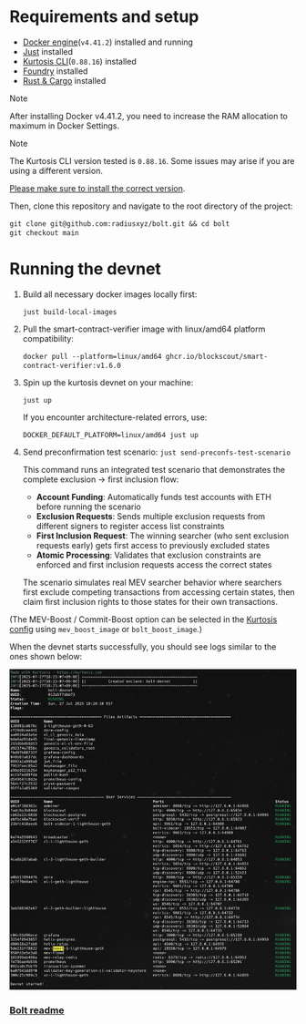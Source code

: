 # Requirements and setup

- [Docker engine](https://docs.docker.com/engine/install/)(`v4.41.2`) installed and running
- [Just](https://github.com/casey/just) installed
- [Kurtosis CLI](https://docs.kurtosis.com/install/)(`0.88.16`) installed
- [Foundry](https://book.getfoundry.sh/getting-started/installation) installed
- [Rust & Cargo](https://www.rust-lang.org/tools/install) installed

> [!NOTE]
> After installing Docker v4.41.2, you need to increase the RAM allocation to maximum in Docker Settings.

> [!NOTE]
> The Kurtosis CLI version tested is `0.88.16`. Some issues may arise if you are
> using a different version.
>
> [Please make sure to install the correct version](https://docs.kurtosis.com/install-historical/).

Then, clone this repository and navigate to the root directory of the project:

```shell
git clone git@github.com:radiusxyz/bolt.git && cd bolt
git checkout main
```

# Running the devnet

1. Build all necessary docker images locally first:
   ```shell
   just build-local-images
   ```

2. Pull the smart-contract-verifier image with linux/amd64 platform compatibility:
   ```shell
   docker pull --platform=linux/amd64 ghcr.io/blockscout/smart-contract-verifier:v1.6.0
   ```


3. Spin up the kurtosis devnet on your machine:
   ```shell
   just up
   ```
   
   If you encounter architecture-related errors, use:
   ```shell
   DOCKER_DEFAULT_PLATFORM=linux/amd64 just up
   ```

4. Send preconfirmation test scenario: `just send-preconfs-test-scenario`

   This command runs an integrated test scenario that demonstrates the complete exclusion → first inclusion flow:
   
   - **Account Funding**: Automatically funds test accounts with ETH before running the scenario
   - **Exclusion Requests**: Sends multiple exclusion requests from different signers to register access list constraints
   - **First Inclusion Request**: The winning searcher (who sent exclusion requests early) gets first access to previously excluded states
   - **Atomic Processing**: Validates that exclusion constraints are enforced and first inclusion requests access the correct states
   
   The scenario simulates real MEV searcher behavior where searchers first exclude competing transactions from accessing certain states, then claim first inclusion rights to those states for their own transactions.

(The MEV-Boost / Commit-Boost option can be selected in the [Kurtosis config](./scripts/kurtosis_config.yaml) using `mev_boost_image` or `bolt_boost_image`.)

When the devnet starts successfully, you should see logs similar to the ones shown below:

![Devnet Success Logs](./.github/assets/devnet-success-logs.png)


### [Bolt readme](https://github.com/chainbound/bolt/blob/unstable/README.md)
